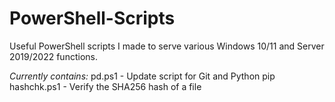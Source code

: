 # PowerShell-Scripts
Useful PowerShell scripts I made to serve various Windows 10/11 and Server 2019/2022 functions.

*Currently contains:*
pd.ps1 - Update script for Git and Python pip
hashchk.ps1 - Verify the SHA256 hash of a file
